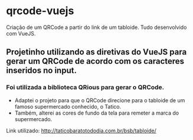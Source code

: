 # qrcode-vuejs
Criação de um QRCode a partir do link de um tabloide. Tudo desenvolvido com VueJS.

## Projetinho utilizando as diretivas do VueJS para gerar um QRCode de acordo com os caracteres inseridos no input.

### Foi utilizada a biblioteca QRious para gerar o QRCode.

- Adaptei o projeto para que o QRCode direcione para o tabloide de um famoso supermercado conhecido, o Tatico.
- Também, alterei as cores de fundo da tela para remeter a marca do supermercado.


Link utilizado: http://taticobaratotododia.com.br/bsb/tabloide/


